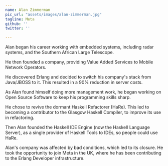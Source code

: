 ```yaml
---
name: Alan Zimmerman
pic_url: "assets/images/alan-zimmerman.jpg"
tagline: Meta
github: ''
twitter: ''

---
```

Alan began his career working with embedded systems, including radar systems, and the Southern African Large Telescope.

He then founded a company, providing Value Added Services to Mobile Network Operators.

He discovered Erlang and decided to switch his company's stack from Java/JBOSS to it. This resulted in a 90% reduction in server costs.

As Alan found himself doing more management work, he began working on Open Source Software to keep his programming skills sharp.

He chose to revive the dormant Haskell Refactorer (HaRe). This led to becoming a contributor to the Glasgow Haskell Compiler, to improve its use in refactoring.

Then Alan founded the Haskell IDE Engine (now the Haskell Language Server), as a single provider of Haskell Tools to IDEs, so people could use HaRe.

Alan's company was affected by bad conditions, which led to its
closure. He took the opportunity to join Meta in the UK, where he has been contributing to the Erlang Developer infrastructure.
